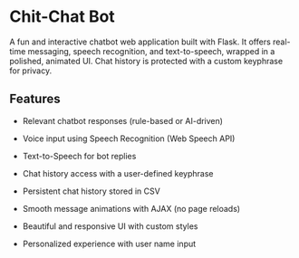 #  Chit-Chat Bot

A fun and interactive chatbot web application built with Flask. It offers real-time messaging, speech recognition, and text-to-speech, wrapped in a polished, animated UI. Chat history is protected with a custom keyphrase for privacy.

##  Features

-  Relevant chatbot responses (rule-based or AI-driven)

-  Voice input using Speech Recognition (Web Speech API)

-  Text-to-Speech for bot replies

-  Chat history access with a user-defined keyphrase

-  Persistent chat history stored in CSV

-  Smooth message animations with AJAX (no page reloads)

-  Beautiful and responsive UI with custom styles

-  Personalized experience with user name input

